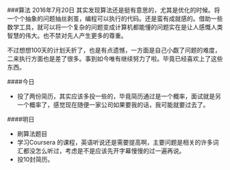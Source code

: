 ###算法 2016年7月20日
其实发现算法还是挺有意思的，尤其是优化的时候。将一个个抽象的问题抽丝剥茧，编程可以执行的代码。还是蛮有成就感的。借助一些数学工具，就可以将一个复杂的问题变成计算机都能懂的问题实在是让人感慨人类智慧的伟大。也不禁对先人产生更多的尊重。

不过想想100天的计划夭折了，也是有点遗憾，一方面是自己小觑了问题的难度，二来执行方面也是差了很多。事到如今唯有继续努力了啦。毕竟已经喜欢上了这些东西。

####今日 
+ 投了两份简历，其实应该多投一些的，毕竟简历通过是一个概率，面试就是另一个概率了，感觉现在随便一家公司如果要我的话，我可能就要过去了。

####明日
+ 刷算法题目
+ 学习Coursera 的课程，英语听说还是需要提高啊，主要问题是相关的许多词汇都没怎么听过，考虑是不是应该先开字幕慢慢的过一遍再说。
+ 投10封简历。
